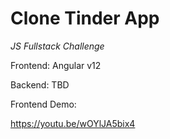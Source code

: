 # Clone Tinder App
*JS Fullstack Challenge*

Frontend: Angular v12

Backend: TBD

Frontend Demo:



https://youtu.be/wOYlJA5bix4

